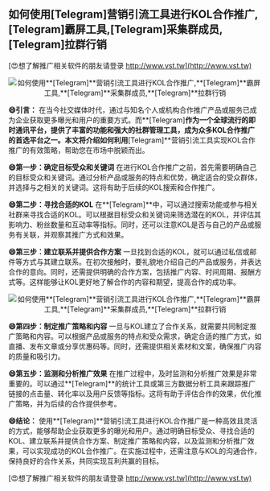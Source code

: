 ## **如何使用**[Telegram]**营销引流工具进行KOL合作推广,**[Telegram]**霸屏工具,**[Telegram]**采集群成员,**[Telegram]**拉群行销**

[😍想了解推广相关软件的朋友请登录 http://www.vst.tw](http://www.vst.tw)

 <center><img src="https://vst.tw/MP4/tuiguang/png/4.png" alt="如何使用**[Telegram]**营销引流工具进行KOL合作推广,**[Telegram]**霸屏工具,**[Telegram]**采集群成员,**[Telegram]**拉群行销"></center>

**😄引言：**
在当今社交媒体时代，通过与知名个人或机构合作推广产品或服务已成为企业获取更多曝光和用户的重要方式。而**[Telegram]**作为一个全球流行的即时通讯平台，提供了丰富的功能和强大的社群管理工具，成为众多KOL合作推广的首选平台之一。本文将介绍如何利用**[Telegram]**营销引流工具实现KOL合作推广的有效策略，帮助您在市场中脱颖而出。

**😄第一步：确定目标受众和关键词**
在进行KOL合作推广之前，首先需要明确自己的目标受众和关键词。通过分析产品或服务的特点和优势，确定适合的受众群体，并选择与之相关的关键词。这将有助于后续的KOL搜索和合作推广。

**😄第二步：寻找合适的KOL**
在**[Telegram]**中，可以通过搜索功能或参与相关社群来寻找合适的KOL。可以根据目标受众和关键词来筛选潜在的KOL，并评估其影响力、粉丝数量和互动率等指标。同时，还可以注意KOL是否与自己的产品或服务有关联，并观察其推广方式和效果。

**😄第三步：建立联系并提供合作方案**
一旦找到合适的KOL，就可以通过私信或邮件等方式与其建立联系。在初次接触时，要礼貌地介绍自己的产品或服务，并表达合作的意向。同时，还需提供明确的合作方案，包括推广内容、时间周期、报酬方式等。这样能够让KOL更好地了解合作的内容和期望，提高合作的成功率。

 <center><img src="https://vst.tw/MP4/tuiguang/png/4.png" alt="如何使用**[Telegram]**营销引流工具进行KOL合作推广,**[Telegram]**霸屏工具,**[Telegram]**采集群成员,**[Telegram]**拉群行销"></center>

**😄第四步：制定推广策略和内容**
一旦与KOL建立了合作关系，就需要共同制定推广策略和内容。可以根据产品或服务的特点和受众需求，确定合适的推广方式，如直播、发布文章或分享优惠码等。同时，还需提供相关素材和文案，确保推广内容的质量和吸引力。

**😄第五步：监测和分析推广效果**
在推广过程中，及时监测和分析推广效果是非常重要的。可以通过**[Telegram]**的统计工具或第三方数据分析工具来跟踪推广链接的点击量、转化率以及用户反馈等指标。这将有助于评估合作的效果，优化推广策略，并为后续的合作提供参考。

**😄结论：**
使用**[Telegram]**营销引流工具进行KOL合作推广是一种高效且灵活的方式，能够帮助企业获取更多的曝光和用户。通过明确目标受众、寻找合适的KOL、建立联系并提供合作方案、制定推广策略和内容，以及监测和分析推广效果，可以实现成功的KOL合作推广。在实施过程中，还需注意与KOL的沟通合作，保持良好的合作关系，共同实现互利共赢的目标。

[😍想了解推广相关软件的朋友请登录 http://www.vst.tw](http://www.vst.tw)



